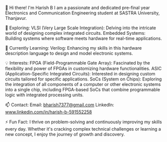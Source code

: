 👋 Hi there! I'm Harish B
I am a passionate and dedicated pre-final year Electronics and Communication Engineering student at SASTRA University, Thanjavur.

🔭 Exploring:
VLSI (Very Large Scale Integration): Delving into the intricate world of designing complex integrated circuits.
Embedded Systems: Building systems where software meets hardware for real-time applications.

🌱 Currently Learning:
Verilog: Enhancing my skills in this hardware description language to design and model electronic systems.

💡 Interests:
FPGA (Field-Programmable Gate Array): Fascinated by the flexibility and power of FPGAs in customizing hardware functionalities.
ASIC (Application-Specific Integrated Circuits): Interested in designing custom circuits tailored for specific applications.
SoCs (System on Chips): Exploring the integration of all components of a computer or other electronic systems into a single chip, including FPGA-based SoCs that combine programmable logic with integrated processing units.

📫 Contact:
Email: bharish7377@gmail.com
LinkedIn: www.linkedin.com/in/harish-b-591552258

⚡ Fun Fact:
I thrive on problem-solving and continuously improving my skills every day. Whether it's cracking complex technical challenges or learning a new concept, I enjoy the journey of growth and discovery.

